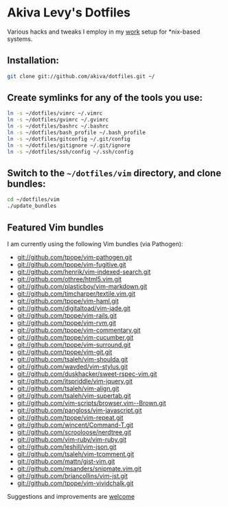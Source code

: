 # Akiva Levy's Dotfiles

Various hacks and tweaks I employ in my [work](http://sixthirteendesign.com) 
setup for *nix-based systems.

## Installation:

```bash
git clone git://github.com/akiva/dotfiles.git ~/
```

## Create symlinks for any of the tools you use:

```bash
ln -s ~/dotfiles/vimrc ~/.vimrc
ln -s ~/dotfiles/gvimrc ~/.gvimrc
ln -s ~/dotfiles/bashrc ~/.bashrc
ln -s ~/dotfiles/bash_profile ~/.bash_profile
ln -s ~/dotfiles/gitconfig ~/.git/config
ln -s ~/dotfiles/gitignore ~/.git/ignore
ln -s ~/dotfiles/ssh/config ~/.ssh/config
```

## Switch to the `~/dotfiles/vim` directory, and clone bundles:

```bash
cd ~/dotfiles/vim
./update_bundles
```

## Featured Vim bundles

I am currently using the following Vim bundles (via Pathogen):

* <git://github.com/tpope/vim-pathogen.git>
* <git://github.com/tpope/vim-fugitive.git>
* <git://github.com/henrik/vim-indexed-search.git>
* <git://github.com/othree/html5.vim.git>
* <git://github.com/plasticboy/vim-markdown.git>
* <git://github.com/timcharper/textile.vim.git>
* <git://github.com/tpope/vim-haml.git>
* <git://github.com/digitaltoad/vim-jade.git>
* <git://github.com/tpope/vim-rails.git>
* <git://github.com/tpope/vim-rvm.git>
* <git://github.com/tpope/vim-commentary.git>
* <git://github.com/tpope/vim-cucumber.git>
* <git://github.com/tpope/vim-surround.git>
* <git://github.com/tpope/vim-git.git>
* <git://github.com/tsaleh/vim-shoulda.git>
* <git://github.com/wavded/vim-stylus.git>
* <git://github.com/duskhacker/sweet-rspec-vim.git>
* <git://github.com/itspriddle/vim-jquery.git>
* <git://github.com/tsaleh/vim-align.git>
* <git://github.com/tsaleh/vim-supertab.git>
* <git://github.com/vim-scripts/browser.vim--Brown.git>
* <git://github.com/pangloss/vim-javascript.git>
* <git://github.com/tpope/vim-repeat.git>
* <git://github.com/wincent/Command-T.git>
* <git://github.com/scrooloose/nerdtree.git>
* <git://github.com/vim-ruby/vim-ruby.git>
* <git://github.com/leshill/vim-json.git>
* <git://github.com/tsaleh/vim-tcomment.git>
* <git://github.com/mattn/gist-vim.git>
* <git://github.com/msanders/snipmate.vim.git>
* <git://github.com/briancollins/vim-jst.git>
* <git://github.com/tpope/vim-vividchalk.git>

Suggestions and improvements are 
[welcome](https://github.com/akiva/dotfiles/issues)
